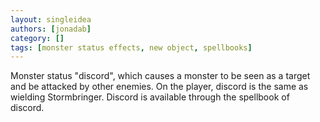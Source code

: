 ```yaml
---
layout: singleidea
authors: [jonadab]
category: []
tags: [monster status effects, new object, spellbooks]
---
```

Monster status "discord", which causes a monster to be seen as a target and be attacked by other enemies. On the player, discord is the same as wielding Stormbringer. Discord is available through the spellbook of discord.
